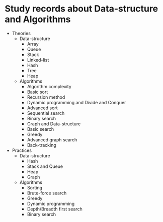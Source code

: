 # Study records about Data-structure and Algorithms
* Theories
    * Data-structure
        * Array
        * Queue
        * Stack
        * Linked-list
        * Hash
        * Tree
        * Heap
    * Algorithms
        * Algorithm complexity
        * Basic sort
        * Recursion method
        * Dynamic programming and Divide and Conquer
        * Advanced sort
        * Sequential search
        * Binary search
        * Graph and Data-structure
        * Basic search
        * Greedy
        * Advanced graph search
        * Back-tracking
* Practices
    * Data-structure
        * Hash
        * Stack and Queue
        * Heap
        * Graph
    * Algorithms
        * Sorting
        * Brute-force search
        * Greedy
        * Dynamic programming
        * Depth/Breadth first search
        * Binary search